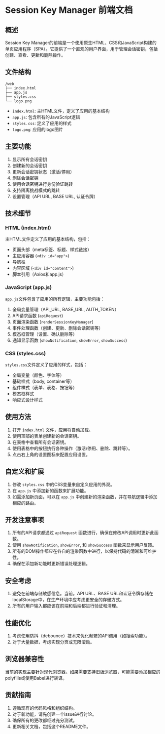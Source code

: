 # Session Key Manager 前端文档

## 概述

Session Key Manager的前端是一个使用原生HTML、CSS和JavaScript构建的单页应用程序（SPA）。它提供了一个直观的用户界面，用于管理会话密钥，包括创建、查看、更新和删除操作。

## 文件结构

```
/web
├── index.html
├── app.js
├── styles.css
└── logo.png
```

- `index.html`: 主HTML文件，定义了应用的基本结构
- `app.js`: 包含所有的JavaScript逻辑
- `styles.css`: 定义了应用的样式
- `logo.png`: 应用的logo图片

## 主要功能

1. 显示所有会话密钥
2. 创建新的会话密钥
3. 更新会话密钥状态（激活/停用）
4. 删除会话密钥
5. 使用会话密钥进行身份验证跳转
6. 支持隔离挑战模式的跳转
7. 设置管理（API URL, BASE URL, 认证令牌）

## 技术细节

### HTML (index.html)

主HTML文件定义了应用的基本结构，包括：

- 页面头部（meta标签、标题、样式链接）
- 主应用容器 (`<div id="app">`)
- 导航栏
- 内容区域 (`<div id="content">`)
- 脚本引用（Axios和app.js）

### JavaScript (app.js)

`app.js`文件包含了应用的所有逻辑，主要功能包括：

1. 全局变量管理（API_URL, BASE_URL, AUTH_TOKEN）
2. API请求函数 (`apiRequest`)
3. 页面渲染函数 (`renderSessionKeyManager`)
4. 事件处理函数（创建、更新、删除会话密钥等）
5. 模态框管理（设置、确认删除等）
6. 通知显示函数 (`showNotification`, `showError`, `showSuccess`)

### CSS (styles.css)

`styles.css`文件定义了应用的样式，包括：

- 全局变量（颜色、字体等）
- 基础样式（body, container等）
- 组件样式（表单、表格、按钮等）
- 模态框样式
- 响应式设计样式

## 使用方法

1. 打开 `index.html` 文件，应用将自动加载。
2. 使用顶部的表单创建新的会话密钥。
3. 在表格中查看所有会话密钥。
4. 使用表格中的按钮执行各种操作（激活/停用、删除、跳转等）。
5. 点击右上角的设置图标来配置应用设置。

## 自定义和扩展

1. 修改 `styles.css` 中的CSS变量来自定义应用的外观。
2. 在 `app.js` 中添加新的函数来扩展功能。
3. 如需添加新页面，可以在 `app.js` 中创建新的渲染函数，并在导航逻辑中添加相应的路由。

## 开发注意事项

1. 所有的API请求都通过 `apiRequest` 函数进行，确保在修改API调用时更新此函数。
2. 使用 `showNotification`, `showError`, 和 `showSuccess` 函数来显示用户反馈。
3. 所有的DOM操作都应在各自的渲染函数中进行，以保持代码的清晰和可维护性。
4. 确保在添加新功能时更新错误处理逻辑。

## 安全考虑

1. 避免在前端存储敏感信息。当前，API URL、BASE URL和认证令牌存储在localStorage中，在生产环境中应考虑更安全的存储方式。
2. 所有的用户输入都应该在前端和后端都进行验证和清理。

## 性能优化

1. 考虑使用防抖（debounce）技术来优化频繁的API调用（如搜索功能）。
2. 对于大量数据，考虑实现分页或无限滚动。

## 浏览器兼容性

当前的实现主要针对现代浏览器。如果需要支持旧版浏览器，可能需要添加相应的polyfills或使用Babel进行转译。

## 贡献指南

1. 遵循现有的代码风格和组织结构。
2. 对于新功能，请先创建一个issue进行讨论。
3. 确保所有的更改都经过充分测试。
4. 更新相关文档，包括这个README文件。


